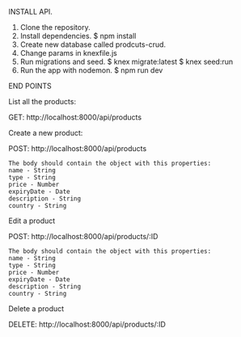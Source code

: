 INSTALL API.

1. Clone the repository.
2. Install dependencies.
   $ npm install
3. Create new database called prodcuts-crud.
4. Change params in knexfile.js
5. Run migrations and seed.
   $ knex migrate:latest
   $ knex seed:run
6. Run the app with nodemon.
   $ npm run dev

END POINTS

List all the products:

GET: http://localhost:8000/api/products

Create a new product:

POST: http://localhost:8000/api/products

    The body should contain the object with this properties:
    name - String
    type - String
    price - Number
    expiryDate - Date
    description - String
    country - String

Edit a product

POST: http://localhost:8000/api/products/:ID

    The body should contain the object with this properties:
    name - String
    type - String
    price - Number
    expiryDate - Date
    description - String
    country - String

Delete a product

DELETE: http://localhost:8000/api/products/:ID
